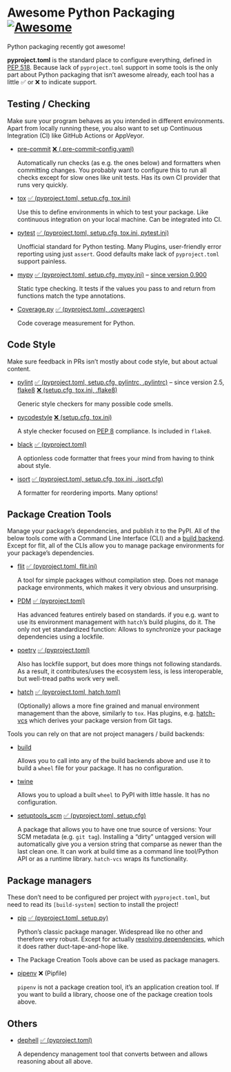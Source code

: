 # Awesome Python Packaging [![Awesome](https://awesome.re/badge.svg)](https://awesome.re)

Python packaging recently got awesome!

**pyproject.toml** is the standard place to configure everything,
defined in [PEP 518](https://www.python.org/dev/peps/pep-0518).
Because lack of `pyproject.toml` support in some tools
is the only part about Python packaging that isn’t awesome already,
each tool has a little ✅ or ❌ to indicate support.

## Testing / Checking

Make sure your program behaves as you intended in different environments.
Apart from locally running these, you also want to set up Continuous Integration (CI) like GitHub Actions or AppVeyor.

- [pre-commit](https://pre-commit.com/)
  [❌ (.pre-commit-config.yaml)](https://github.com/pre-commit/pre-commit/issues/1165)

  Automatically run checks (as e.g. the ones below) and formatters when committing changes.
  You probably want to configure this to run all checks except for slow ones like unit tests.
  Has its own CI provider that runs very quickly.

- [tox](https://tox.readthedocs.io/)
  [✅ (pyproject.toml, setup.cfg, tox.ini)](https://tox.readthedocs.io/en/latest/example/basic.html#pyproject-toml-tox-legacy-ini)

  Use this to define environments in which to test your package.
  Like continuous integration on your local machine.
  Can be integrated into CI.

- [pytest](https://pytest.org/)
  [✅ (pyproject.toml, setup.cfg, tox.ini, pytest.ini)](https://docs.pytest.org/en/stable/customize.html#pyproject-toml)

  Unofficial standard for Python testing.
  Many Plugins, user-friendly error reporting using just `assert`.
  Good defaults make lack of `pyproject.toml` support painless.

- [mypy](http://mypy-lang.org/)
  [✅ (pyproject.toml, setup.cfg, mypy.ini)](https://mypy.readthedocs.io/en/stable/config_file.html#using-a-pyproject-toml-file)
  – [since version 0.900](https://mypy-lang.blogspot.com/2021/06/mypy-0900-released.html)

  Static type checking. It tests if the values you pass to
  and return from functions match the type annotations.

- [Coverage.py](https://coverage.readthedocs.io/)
  [✅ (pyproject.toml, .coveragerc)](https://coverage.readthedocs.io/en/latest/config.html#configuration-reference)

  Code coverage measurement for Python.

## Code Style

Make sure feedback in PRs isn’t mostly about code style, but about actual content.

- [pylint](https://www.pylint.org/)
  [✅ (pyproject.toml, setup.cfg, pylintrc, .pylintrc)](http://pylint.pycqa.org/en/latest/user_guide/run.html#command-line-options)
  – since version 2.5,  
  [flake8](http://flake8.pycqa.org/)
  [❌ (setup.cfg, tox.ini, .flake8)](https://github.com/PyCQA/flake8/issues/234)

  Generic style checkers for many possible code smells.

- [pycodestyle](http://pycodestyle.pycqa.org/)
  [❌ (setup.cfg, tox.ini)](https://github.com/PyCQA/pycodestyle/issues/813)

  A style checker focused on [PEP 8](https://www.python.org/dev/peps/pep-0008/) compliance.
  Is included in `flake8`.

- [black](https://black.readthedocs.io/)
  [✅ (pyproject.toml)](https://black.readthedocs.io/en/stable/pyproject_toml.html)

  A optionless code formatter that frees your mind from having to think about style.

- [isort](https://pypi.org/project/isort/)
  [✅ (pyproject.toml, setup.cfg, tox.ini, .isort.cfg)](https://pycqa.github.io/isort/docs/configuration/config_files.html#pyprojecttoml-preferred-format)

  A formatter for reordering imports. Many options!

## Package Creation Tools

Manage your package’s dependencies, and publish it to the PyPI.
All of the below tools come with a Command Line Interface (CLI) and a
[build backend](https://peps.python.org/pep-0517/).
Except for flit, all of the CLIs allow you to manage package environments for your package’s dependencies.
  
- [flit](https://flit.readthedocs.io/)
  [✅ (pyproject.toml, flit.ini)](https://flit.readthedocs.io/en/latest/pyproject_toml.html)

  A tool for simple packages without compilation step.
  Does not manage package environments, which makes it very obvious and unsurprising.

- [PDM](https://pdm.fming.dev/latest/)
  [✅ (pyproject.toml)](https://pdm.fming.dev/latest/pyproject/pep621/)
  
  Has advanced features entirely based on standards.
  if you e.g. want to use its environment management with `hatch`’s build plugins, do it.
  The only not yet standardized function: Allows to synchronize your package dependencies using a lockfile.

- [poetry](https://poetry.eustace.io/)
  [✅ (pyproject.toml)](https://github.com/sdispater/poetry#the-pyprojecttoml-file)
  
  Also has lockfile support, but does more things not following standards.
  As a result, it contributes/uses the ecosystem less,
  is less interoperable, but well-tread paths work very well.
  
- [hatch](https://hatch.pypa.io/latest/)
  [✅ (pyproject.toml, hatch.toml)](https://hatch.pypa.io/latest/config/metadata/)

  (Optionally) allows a more fine grained and manual environment management than the above, similarly to `tox`.
  Has plugins, e.g. [hatch-vcs](https://pypi.org/project/hatch-vcs/) which derives your package version from Git tags.

Tools you can rely on that are not project managers / build backends:

- [build](https://pypa-build.readthedocs.io/en/stable/)

  Allows you to call into any of the build backends above and use it to build a `wheel` file for your package.
  It has no configuration.

- [twine](https://twine.readthedocs.io/)

  Allows you to upload a built `wheel` to PyPI with little hassle.
  It has no configuration.

- [setuptools_scm](https://pypi.org/project/setuptools-scm/)
  [✅ (pyproject.toml, setup.cfg)](https://github.com/pypa/setuptools_scm#pyprojecttoml-usage)
  
  A package that allows you to have one true source of versions: Your SCM metadata (e.g. `git tag`).
  Installing a “dirty” untagged version will automatically give you a version string that comparse as newer than the last clean one.
  It can work at build time as a command line tool/Python API or as a runtime library.
  `hatch-vcs` wraps its functionality.

## Package managers

These don’t need to be configured per project with `pyproject.toml`,
but need to read its `[build-system]` section to install the project!

- [pip](https://pip.pypa.io/)
  [✅ (pyproject.toml, setup.py)](https://pip.pypa.io/en/stable/reference/pip/#pep-517-and-518-support)

  Python’s classic package manager. Widespread like no other and therefore very robust.
  Except for actually [resolving dependencies](https://github.com/pypa/pip/issues/988),
  which it does rather duct-tape-and-hope like.

- The Package Creation Tools above can be used as package managers.
- [pipenv](https://pipenv.pypa.io/en/latest/)
  ❌ (Pipfile)
  
  `pipenv` is not a package creation tool, it’s an application creation tool.
  If you want to build a library, choose one of the package creation tools above.

## Others

- [dephell](https://github.com/dephell/dephell#readme)
  [✅ (pyproject.toml)](https://github.com/dephell/dephell#usage)

  A dependency management tool that converts between and allows reasoning about all above.
